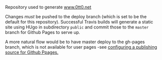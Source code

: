 Repository used to generate www.0tt0.net

Changes *must* be pushed to the deploy branch (which is set to be the default for this repository).
Successful Travis builds will generate a static site using HUgo in subdirectory `public` and commit those
to the `master` branch for Github Pages to serve up.

A more natural flow would be to have master deploy to the
gh-pages branch, which is not available for user pages -see [configuring a publishing source for Github Ppages.](https://help.github.com/articles/configuring-a-publishing-source-for-github-pages)
